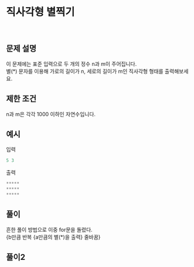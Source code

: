 # 직사각형 별찍기

<br>

## 문제 설명
이 문제에는 표준 입력으로 두 개의 정수 n과 m이 주어집니다. <br>
별(*) 문자를 이용해 가로의 길이가 n, 세로의 길이가 m인 직사각형 형태를 출력해보세요.

## 제한 조건
n과 m은 각각 1000 이하인 자연수입니다.

## 예시
입력

```js
5 3
```

출력

```js
*****
*****
*****
```

## 풀이

흔한 풀이 방법으로 이중 for문을 돌렸다. <br>
{b만큼 반복 {a만큼의 별(*)을 출력} 줄바꿈}

## 풀이2


